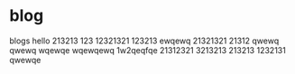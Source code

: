 # blog
blogs
hello
213213
123
12321321
123213
ewqewq
21321321
21312
qwewq
qwewq
wqewqe
wqewqewq
1w2qeqfqe
21312321
3213213
213213
1232131
qwewqe
